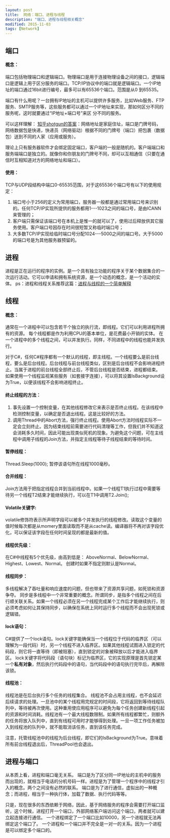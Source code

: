 ```yaml
---
layout: post
title:  网络：端口、进程与线程
description: "端口、进程与线程相关概念"
modified: 2015-11-03
tags: [Network]
---
```


## 端口

#### 概念：

端口包括物理端口和逻辑端口。物理端口是用于连接物理设备之间的接口，逻辑端口是逻辑上用于区分服务的端口。TCP/IP协议中的端口就是逻辑端口。一个IP地址的端口通过16bit进行编号，最多可以有65536个端口。范围是从0 到65535。

端口有什么用呢？一台拥有IP地址的主机可以提供许多服务，比如Web服务、FTP服务、SMTP服务等，这些服务都可以通过一个IP地址来实现，那如何区分不同的服务呢，这时就要通过“IP地址+端口号”来区 分不同的服务。

可以这样理解：
[知乎shotgun的答案](https://www.zhihu.com/question/34578715/answer/59242906)：网络地址是家庭住址，端口是门牌号码，网络数据包是快递，快递员（网络驱动）根据不同的门牌号（端口）把包裹（数据包）送到不同的人家（应用或服务）。

理论上只有服务器软件才会绑定固定端口，客户端的一般是随机的。客户端端口和服务端端口是独立的。就像你和你朋友的门牌号不同，却可以互相通信（只要在通信时互相知道对方的网络地址和端口）。

#### 使用：

TCP与UDP段结构中端口0-65535范围，对于这65536个端口号有以下的使用规定：

1. 端口号小于256的定义为常用端口，服务器一般都是通过常用端口号来识别的。任何TCP/IP实现所提供的服务都用1---1023之间的端口号，是由ICANN来管理的；
2. 客户端只需保证该端口号在本机上是惟一的就可以了，使用过后释放供其它服务使用。客户端口号因存在时间很短暂又称临时端口号；
3. 大多数TCP/IP实现给临时端口号分配1024---5000之间的端口号。大于5000的端口号是为其他服务器预留的。

## 进程

进程是正在运行的程序的实例。是一个具有独立功能的程序关于某个数据集合的一次运行活动。它可以申请和拥有系统资源，是一个动态的概念，是一个活动的实体。
ps：进程和线程关系推荐这篇：[进程与线程的一个简单解释](http://www.ruanyifeng.com/blog/2013/04/processes_and_threads.html)

## 线程

#### 概念：

通常在一个进程中可以包含若干个独立的执行流，即线程。它们可以利用进程所拥有的资源。
每个线程都是作为利用CPU的基本单位，是花费最小开销的实体。
在一个进程中的多个线程之间，可以并发执行。同样，不同进程中的线程也能并发执行。

对于C#，任何C#程序都有一个默认的线程，即主线程。一个线程要么是前台线程，要么是后台线程。后台线程与前台线程类似，区别是后台线程不会影响进程终止。当属于进程的前台线程全部终止后，不管后台线程是否结束，进程都结束。
如果使用一个线程监视某些服务（如套接字连接），可以将其设置IsBackground设为True，以便该线程不会影响进程终止。

#### 终止线程的方法：

1. 事先设置一个控制变量，在其他线程修改它来表示是否终止线程。在该线程中检测控制变量，以确定是否退出线程。这是比较好的方法。
2. 调用Thread中的Abort方法，强行终止线程。使用Abort方法时线程实际不一定会立刻终止。因为结束线程前需要进行代码清理等工作，但我们并不知道这会消耗多久时间，因此可能出现类似死机的现象。为避免这个问题，可在主线程中调用子线程的Join方法，并指定主线程等待子线程结束的等待时间。

#### 暂停线程：
Thread.Sleep(1000);
暂停该语句所在线程1000毫秒。

#### 合并线程：
Join方法用于把指定线程合并到当前线程中。如果一个线程T1执行过程中需要等待另一个线程T2结束才能继续执行，可以在T1中调用T2.Join();

#### Volatile关键字:
volatile修饰符表示所声明字段可以被多个并发执行的线程修改。读取这个变量的值时候每次都是从momery里面读取而不是从cache读。编译器将不再对该字段优化，可以保证该字段在任何时间呈现的都是最新的值。

#### 线程优先级：
在C#中线程有5个优先级，由高到低是：
AboveNormal、BelowNormal、Highest、Lowest、Normal。
创建时如果不指定则默认是Normal。

#### 线程同步：
多线程解决了吞吐量和响应速度的问题，但也带来了资源共享问题，如死锁和资源争夺。
同步是多线程中一个非常重要的概念。所谓同步，是指多个线程之间在后行顺关联关系。如果一个线程必须在另一个线程完成某个工作后才能继续执行，则必须考虑如何让其保持同步，以确保在系统上同时运行多个线程而不会出现死锁或逻辑错。
	
#### lock语句：
C#提供了一个lock语句。lock关键字能确保当一个线程位于代码的临界区（可以理解为一段代码）时，另一个线程不进入临界区。如果其他线程试图进入锁定的代码段，则它将一直等待（即被阻塞），直到锁定的对象被释放以后才能进入临界区。
lock关键字将代码段（语句块）标记为临界区，它的实现原理是首先锁定某一个**私有对象**，然后执行代码段中的语句，当代码段中的语句执行完毕后，再解除该锁。

#### 线程池：
线程池是在后台执行多个任务的线程集合。
线程池不会占用主线程，也不会延迟后续请求的处理。一旦池中的某个线程用完规定的时间段，它将返回到等待线程队列中，等待被再次使用。这种重用使应用程序可以避免为每个任务创建新线程引起的资源和时间消耗。线程池有一个最大线程数限制。如果所有线程都繁忙，则额外的任务将放入队列中，直到有线程可用时才能够得到处理。一旦一项工作任务被加入到线程池的队列中，就不能取消该任务，直到该任务完成。

注意，托管线程池中的线程为后台线程，即它们的IsBackground为True。意味着所有前台线程退出后，ThreadPool也会退出。

## 进程与端口
从本质上看，进程和端口毫无关系。 
端口是为了区分同一IP地址的主机中的服务而出现的，就相当于电话的分机号码一样。进程是为了管理一个程序中的线程才引入的概念。两个之间没有必然的联系。
端口是为了进行通信，虚拟出的一种概念；而进程，相当于一种执行体，加载了数据、执行代码等等。

只是，现在很多的东西依赖于网络，因此，基于网络服务的程序会需要打开端口监听，这个时候，进程打开一个端口，外部网络客户端访问这个端口，两者就可以建立起连接进行通信。
一个进程绑定了一个端口比如10000，另一个进程就无法再绑定这个端口了。
一个进程和一个端口并不完全是一对一的关系。因为一个进程是可以绑定多个端口的。